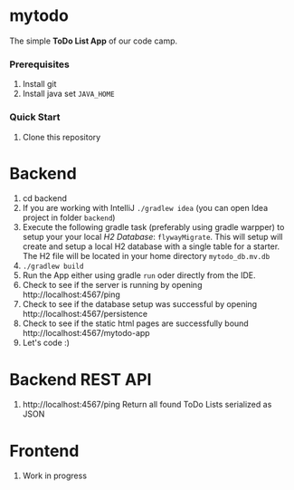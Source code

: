 # mytodo
The simple **ToDo List App** of our code camp.

### Prerequisites
1. Install git
1. Install java set `JAVA_HOME`


### Quick Start
1. Clone this repository

# Backend
1. cd backend
1. If you are working with IntelliJ `./gradlew idea` (you can open Idea project in folder `backend`)
1. Execute the following gradle task (preferably using gradle warpper) to setup your your local *H2 Database*: `flywayMigrate`. This will setup will create and setup a local H2 database with a single table for a starter. The H2 file will be located in your home directory `mytodo_db.mv.db`
1. `./gradlew build`
1. Run the App either using gradle `run` oder directly from the IDE.
1. Check to see if the server is running by opening http://localhost:4567/ping
1. Check to see if the database setup was successful by opening http://localhost:4567/persistence
1. Check to see if the static html pages are successfully bound http://localhost:4567/mytodo-app
6. Let's code :)

# Backend REST API
1. http://localhost:4567/ping Return all found ToDo Lists serialized as JSON

# Frontend

1. Work in progress
